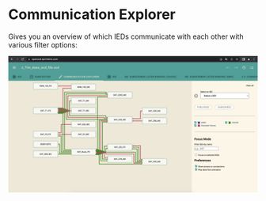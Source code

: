 # Communication Explorer
Gives you an overview of which IEDs communicate with each other with various filter options:

<div align="center">
    <img alt="Communication Explorer Overview" src="../../../../../../.git-assets/communication-explorer-overview.png" style="width: max(600px, 70%);">
</div>